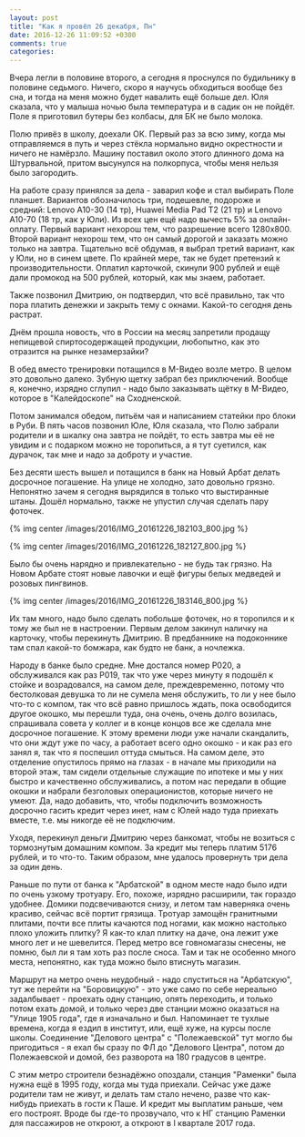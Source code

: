 ```yaml
---
layout: post
title: "Как я провёл 26 декабря, Пн"
date: 2016-12-26 11:09:52 +0300
comments: true
categories: 
---
```

Вчера легли в половине второго, а сегодня я проснулся по будильнику в половине седьмого. Ничего, скоро я научусь обходиться вообще без сна, и тогда на меня можно будет навалить ещё больше дел. Юля сказала, что у малыша ночью была температура и в садик он не пойдёт. Поле я приготовил бутеры без колбасы, для БК не было молока.

Полю привёз в школу, доехали ОК. Первый раз за всю зиму, когда мы отправляемся в путь и через стёкла нормально видно окрестности и ничего не намёрзло. Машину поставил около этого длинного дома на Штурвальной, притом высунулся на полкорпуса, чтобы меня нельзя было загородить.

На работе сразу принялся за дела - заварил кофе и стал выбирать Поле планшет. Вариантов обозначилось три, подешевле, подороже и средний: Lenovo A10-30 (14 тр), Huawei Media Pad T2 (21 тр) и Lenovo A10-70 (18 тр, как у Юли). Из всех цен ещё надо вычесть 5% за онлайн-оплату. Первый вариант нехорош тем, что разрешение всего 1280х800. Второй вариант нехорош тем, что он самый дорогой и заказать можно только на завтра. Тщательно всё обдумав, я выбрал третий вариант, как у Юли, но в синем цвете. По крайней мере, так не будет претензий к производительности. Оплатил карточкой, скинули 900 рублей и ещё дали промокод на 500 рублей, который, как мы знаем, работает. 

Также позвонил Дмитрию, он подтвердил, что всё правильно, так что пора платить денежки и закрыть тему с окнами. Какой-то сегодня день растрат.  

Днём прошла новость, что в России на месяц запретили продащу непищевой спиртосодержащей продукции, любопытно, как это отразится на рынке незамерзайки? 

В обед вместо тренировки потащился в М-Видео возле метро. В целом это довольно далеко. Зубную щетку забрал без приключений. Вообще я, конечно, изрядно сглупил - надо было заказывать щётку в М-Видео, которое в "Калейдоскопе" на Сходненской.

Потом занимался обедом, питьём чая и написанием статейки про блоки в Руби. В пять часов позвонил Юле, Юля сказала, что Полю забрали родители и в шкалку она завтра не пойдёт, то есть завтра мы её не увидим и с подарком можно не торопиться, а я тут суетился, как дурачок, так мне и надо за доброту и участие.

Без десяти шесть вышел и потащился в банк на Новый Арбат делать досрочное погашение. На улице не холодно, зато довольно грязно. Непонятно зачем я сегодня вырядился в только что выстиранные штаны. Дошёл нормально, также не упустил случая сделать пару фоточек.

{% img center /images/2016/IMG_20161226_182103_800.jpg %}

{% img center /images/2016/IMG_20161226_182127_800.jpg %}

Было бы очень нарядно и привлекательно - не будь так грязно. На Новом Арбате стоят новые лавочки и ещё фигуры белых медведей и розовых пингвинов.

{% img center /images/2016/IMG_20161226_183146_800.jpg %}

Их там много, надо было сделать побольше фоточек, но я торопился и к тому же был не в настроении. Первым делом закинул наличку на карточку, чтобы перекинуть Дмитрию. В предбаннике на подоконнике там спал какой-то бомжара, как будто не банк, а ночлежка.

Народу в банке было средне. Мне достался номер Р020, а обслуживался как раз Р019, так что уже через минуту я подошёл к стойке и возрадовался, на самом деле, преждевременно, потому что бестолковая девушка то ли не сумела меня обслужить, то ли у нее было что-то с компом, так что всё равно пришлось ждать, пока освободится другое окошко, мы перешли туда, она очень, очень долго возилась, спрашивала совета у коллег и в конце концов все же сделала мне досрочное погашение. К этому времени люди уже начали скандалить, что они ждут уже по часу, а работает всего одно окошко - и как раз его занял я, так что я поспешил оттуда смыться. На самом деле, это отделение опустилось прямо на глазах - в начале мы приходили на второй этаж, там сидели отдельные служащие по ипотеке и мы у них быстро и качественно обслуживались, а потом нас передали в общие окошки и набрали безголовых операционистов, которые ничего не умеют. Да, надо добавить, что, чтобы подключить возможность досрочно гасить кредит через инет, нам с Юлей надо туда приехать вместе, т.е. мы никогде её не подключим.

Уходя, перекинул деньги Дмитрию через банкомат, чтобы не возиться с тормознутым домашним компом. За кредит мы теперь платим 5176 рублей, и то что-то. Таким образом, мне удалось провернуть три дела за один день. 

Раньше по пути от банка к "Арбатской" в одном месте надо было идти по очень узкому тротуару. Его, похоже, изрядно расширили, так гораздо удобнее. Домики подсвечиваются снизу, и летом там наверняка очень красиво, сейчас всё портит грязища. Тротуар замощён гранитными плитами, почти все плиты качаются под ногами, как можно настолько плохо уложить плитку? Я как-то клал плитку на даче, она лежит уже много лет и не шевелится. Перед метро все говномагазы снесены, не помню, был ли я там хоть раз после сноса. Там и так не особенно много места, непонятно, как туда можно было втиснуть магазин.

Маршрут на метро очень неудобный - надо спуститься на "Арбатскую", тут же перейти на "Боровицкую" - это уже само по себе нереально задалбывает - проехать одну станцию, опять переходить, и только потом ехать домой, и только через две станции можно оказаться на "Улице 1905 года", где я изначально и был. Напоминает те тухлые времена, когда я ездил в институт, или, ещё хуже, на курсы после школы. Соединение "Делового центра" с "Полежаевской" тут могло бы пригодиться - я ехал бы сразу по ФЛ до "Делового Центра", потом до Полежаевской и домой, без разворота на 180 градусов в центре. 

С этим метро строители безнадёжно опоздали, станция "Раменки" была нужна ещё в 1995 году, когда мы туда приехали. Сейчас уже даже родители там не живут, и делать там стало нечено, разве что как-нибудь приехать в гости к Паше. И кредит мы выплатим раньше, чем его построят. Вроде бы где-то прозвучало, что к НГ станцию Раменки для пассажиров не откроют, а откроют в I квартале 2017 года.